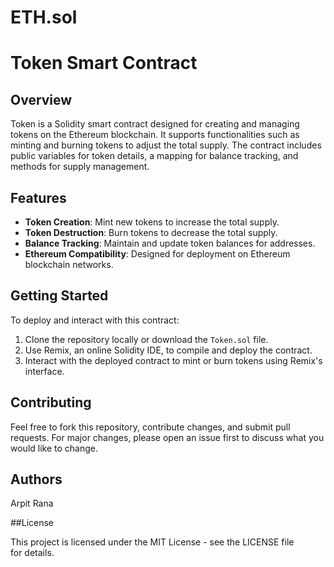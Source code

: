 # ETH.sol
# Token Smart Contract

## Overview
Token is a Solidity smart contract designed for creating and managing tokens on the Ethereum blockchain. It supports functionalities such as minting and burning tokens to adjust the total supply. The contract includes public variables for token details, a mapping for balance tracking, and methods for supply management.

## Features
- **Token Creation**: Mint new tokens to increase the total supply.
- **Token Destruction**: Burn tokens to decrease the total supply.
- **Balance Tracking**: Maintain and update token balances for addresses.
- **Ethereum Compatibility**: Designed for deployment on Ethereum blockchain networks.

## Getting Started
To deploy and interact with this contract:
1. Clone the repository locally or download the `Token.sol` file.
2. Use Remix, an online Solidity IDE, to compile and deploy the contract.
3. Interact with the deployed contract to mint or burn tokens using Remix's interface.

## Contributing

Feel free to fork this repository, contribute changes, and submit pull requests. For major changes, please open an issue first to discuss what you would like to change.


## Authors
Arpit Rana

##License

This project is licensed under the MIT License - see the LICENSE file for details.


